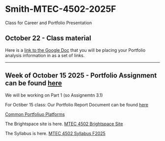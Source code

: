 # Smith-MTEC-4502-2025F
Class for Career and Portfolio Presentation  

## October 22 - Class material  
Here is a [link to the Google Doc](https://docs.google.com/document/d/1w_dfpOy5jjLpmTulerBi4yQBkElQ8zqKmVLt8NyEXJI/edit?usp=sharing) that you will be placing your Portfolio analysis information in as a set of links.  

---  
## Week of October 15 2025 - Portfolio Assignment can be found [here](https://docs.google.com/document/d/14PbnafEIEXLOxAKFrabJKT1MuOXnPtGeFJ45sXziKeU/edit?usp=sharing)  
We will be working on Part 1 (so Assignemtn 3.1)  

For Octiber 15 class: Our Portfolio Report Document can be found [here](https://docs.google.com/document/d/1q-BKMrjULE7J879OIudcX4iEbXvspckjvZ-CoNli_xE/edit?usp=sharing)

[Common Portfoliuo Platforms](https://docs.google.com/document/d/1yAUXT7PS-UqmYrYAnWGZzVd5BFZk9ffURuGBU7ewljg/edit?usp=sharing)  

The Brightspace site is here. [MTEC 4502 Brightspace Site](https://brightspace.cuny.edu/d2l/home/950238)  

The Syllabus is here. [MTEC 4502 Syllabus F2025](https://citytech-cuny.simplesyllabus.com/doc/x6ao9nk66/Fall-2025-%281259%29-MTEC-4502-D10-Career-and-Portfolio-Seminar?mode=view)  
